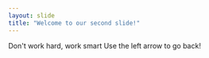 ```yaml
---
layout: slide
title: "Welcome to our second slide!"
---
```

Don't work hard, work smart
Use the left arrow to go back!
